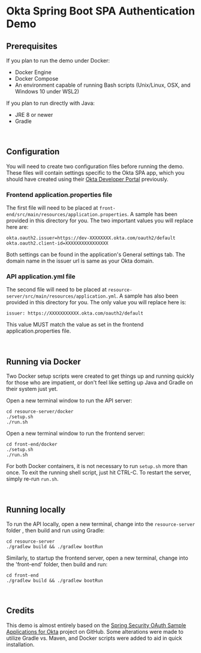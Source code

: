 # Okta Spring Boot SPA Authentication Demo

## Prerequisites
If you plan to run the demo under Docker:
- Docker Engine
- Docker Compose
- An environment capable of running Bash scripts (Unix/Linux, OSX, and Windows 10 under WSL2)

If you plan to run directly with Java:
- JRE 8 or newer
- Gradle

<br />

## Configuration
You will need to create two configuration files before running the demo.  These files will contain settings specific to the Okta SPA app, which you should have created using their [Okta Developer Portal](https://developer.okta.com/) previously. 

### Frontend application.properties file
The first file will need to be placed at `front-end/src/main/resources/application.properties`.   A sample has been provided in this directory for you.  The two important values you will replace here are:
```
okta.oauth2.issuer=https://dev-XXXXXXXX.okta.com/oauth2/default
okta.oauth2.client-id=XXXXXXXXXXXXXXXX
```

Both settings can be found in the application's General settings tab. The domain name in the issuer url is same as your Okta domain.

### API application.yml file
The second file will need to be placed at `resource-server/src/main/resources/application.yml`.   A sample has also been provided in this directory for you.  The only value you will replace here is:
```
issuer: https://XXXXXXXXXXX.okta.com/oauth2/default
```

This value MUST match the value as set in the frontend application.properties file.

<br />


## Running via Docker
Two Docker setup scripts were created to get things up and running quickly for those who are impatient, or don't feel like setting up Java and Gradle on their system just yet.

Open a new terminal window to run the API server:
```
cd resource-server/docker
./setup.sh
./run.sh
```

Open a new terminal window to run the frontend server:
```
cd front-end/docker
./setup.sh
./run.sh
```

For both Docker containers, it is not necessary to run `setup.sh` more than once.  To exit the running shell script, just hit CTRL-C.  To restart the server, simply re-run `run.sh`.

<br />

## Running locally
To run the API locally, open a new terminal, change into the `resource-server` folder , then build and run using Gradle:

```
cd resource-server
./gradlew build && ./gradlew bootRun
```

Similarly, to startup the frontend server, open a new terminal, change into the 'front-end' folder, then build and run:

```
cd front-end
./gradlew build && ./gradlew bootRun
```

<br />

## Credits
This demo is almost entirely based on the [Spring Security OAuth Sample Applications for Okta](https://github.com/okta/samples-java-spring) project on GitHub. Some alterations were made to utilize Gradle vs. Maven, and Docker scripts were added to aid in quick installation.